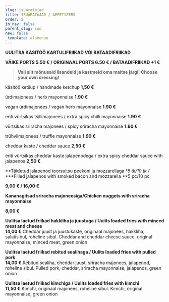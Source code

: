 ```yaml
---
slug: isuaratajad
title: ISUÄRATAJAD / APPETIZERS
order: 2
in_nav: false
parent_slug: soo
new: false
_template: alamenuu
---
```


**UULITSA KÄSITÖÖ KARTULIFRIIKAD VÕI BATAADIFRIIKAD**

**VÄIKE PORTS 5.50 € / ORIGINAAL PORTS 6.50 € / BATAADIFRIIKAD +1 €**

> **Vali siit mõnusaid lisandeid ja kastmeid oma maitse järgi! Choose your own dressing!**

käsitöö ketšup  / handmade ketchup    **1,50 €**

ürdimajonees /  herb mayonnaise **1.90 €**

vegan ürdimajonees / vegan herb mayonnaise **1.90 €**

eriti vürtsikas tšillimajonees / extra spicy chilli mayonnaise **1.90 €**

vürtsikas sriracha majonees / spicy sriracha mayonnaise **1.90 €**

trühvlimajonees / truffle mayonnaise **1.90 €**

</span> cheddar kaste / cheddar sauce **2,50 €**

eriti vürtsikas cheddar kaste jalapenodega / extra spicy cheddar sauce with jalapenos **2,50 €**

 </span>

<span class="special"></span> <span class="spicy"></span>

**Täidetud jalapenod toorsuitsu peekoni ja mozzarellaga **5 tk/10 tk /* ***Filled jalapenos with smoked bacon and mozzarella **5 pc/10 pc

**9,00 € / 16,00 €**

**Kananagitsad sriracha majoneesiga/Chicken nuggets with sriracha mayonnaise**

**8,00 €**

**Uulitsa laetud friikad hakkliha ja juustuga / Uulits loaded fries with minced meat and cheese**\
**14,00 €** <span class="koostis">Cheddar juust ja juustukaste, originaal majonees, hakkliha, salatisibul, roheline sibul. Cheddar and cheddar cheese sauce, original mayonnaise, minced meat, green onion</span>

<span class="special"></span> <span class="spicy"></span>
**Uulitsa laetud friikad rebitud sealihaga / Uulits loaded fries with pulled pork**\
**14,00 €** <span class="koostis">Rebitud sealiha, cheddar juust, sriracha majonees, jalapenod, roheline sibul. Pulled pork, cheddar, sriracha mayonnaise, jalapenos, green onion</span>

**Uulitsa laetud friikad kimchiga / Uulits loaded fries with kimchi**\
**11,50 €** <span class="koostis">Kimchi, originaal majonees, roheline sibul. Kimchi, original mayonnaise, green onion</span>
